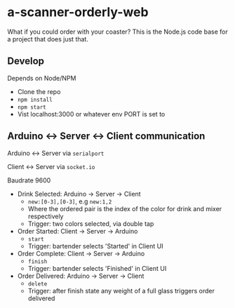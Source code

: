 # a-scanner-orderly-web

What if you could order with your coaster? This is the Node.js code base for a project that does just that.

## Develop

Depends on Node/NPM

* Clone the repo
* `npm install`
* `npm start`
* Vist localhost:3000 or whatever env PORT is set to

## Arduino <-> Server <-> Client communication

Arduino <-> Server via `serialport`

Client <-> Server via `socket.io`

Baudrate 9600

- Drink Selected: Arduino -> Server -> Client
  * `new:[0-3],[0-3]`, e.g `new:1,2` 
  * Where the ordered pair is the index of the color for drink and mixer respectively
  * Trigger: two colors selected, via double tap
- Order Started: Client -> Server -> Arduino
  * `start`
  * Trigger: bartender selects 'Started' in Client UI
- Order Complete: Client -> Server -> Arduino
  * `finish`
  * Trigger: bartender selects 'Finished' in Client UI
- Order Delivered: Arduino -> Server -> Client
  * `delete`
  * Trigger: after finish state any weight of a full glass triggers order delivered
